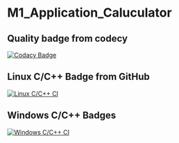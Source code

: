 # M1_Application_Caluculator



## Quality badge from codecy

[![Codacy Badge](https://app.codacy.com/project/badge/Grade/27322d42fc0842f291f33a9f45cd7947)](https://www.codacy.com/gh/DodlaSreekanth/M1_Application_Caluculator/dashboard?utm_source=github.com&amp;utm_medium=referral&amp;utm_content=DodlaSreekanth/M1_Application_Caluculator&amp;utm_campaign=Badge_Grade)

## Linux C/C++ Badge from GitHub
[![Linux C/C++ CI](https://github.com/DodlaSreekanth/M1_Application_Caluculator/actions/workflows/c-cpp.yml/badge.svg)](https://github.com/DodlaSreekanth/M1_Application_Caluculator/actions/workflows/c-cpp.yml)

## Windows C/C++ Badges
[![Windows C/C++ CI](https://github.com/DodlaSreekanth/M1_Application_Caluculator/actions/workflows/Windows.yml/badge.svg)](https://github.com/DodlaSreekanth/M1_Application_Caluculator/actions/workflows/Windows.yml)
